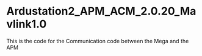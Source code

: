 Ardustation2_APM_ACM_2.0.20_Mavlink1.0
======================================

This is the code for the Communication code between the Mega and the APM
